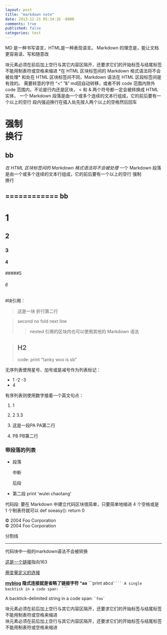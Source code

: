 ```yaml
---
layout: post
title: "markdown note"
date: 2013-12-21 05:34:26 -0800
comments: true
published: false
categories: test
---
```


MD 是一种书写语言，HTML是一种表现语言。
Markdown 的理念是，能让文档更容易读、写和随意改

<div>
块元素必须在前后加上空行与其它内容区隔开，还要求它们的开始标签与结尾标签不能用制表符或空格来缩进
*在 HTML 区块标签间的 Markdown 格式语法将不会被处理*
和处在 HTML 区块标签间不同，Markdown 语法在 HTML 区段标签间是有效的。
需要转意的字符 “<“ ”&“  md回自动转移，或者不转 code 范围内除外
code 范围内，不论是行内还是区块， < 和 & 两个符号都一定会被转换成 HTML 实体，
一个 Markdown 段落是由一个或多个连续的文本行组成，它的前后要有一个以上的空行
段内强迫换行在插入处先按入两个以上的空格然后回车

强制  
换行
============
bb
--------
</div>

*在 HTML 区块标签间的 Markdown 格式语法将不会被处理*
一个 Markdown 段落是由一个或多个连续的文本行组成，它的前后要有一个以上的空行
强制  
换行

============
bb
--------

# 1
## 2
### 3
#### 4
#####5
###### 6

#块引用：
>这是一块
折行第二行

>second  no fold
> next line
>> nested
>引用的区块内也可以使用其他的 Markdown 语法

>## H2
>code:
>     print "tanky woo is sb"

无序列表使用星号、加号或是减号作为列表标记：

- 1
-2
-3
- 4

有序列表则使用数字接着一个英文句点：
1. 1
2. 2
3.3

1.   这是一段PA
PA第二行
2. PB
PB第二行

### 带段落的列表
*   段落

    中断

    后段

*   第二段
        print 'wulei chaotang'

代码段: 要在 Markdown 中建立代码区块很简单，只要简单地缩进 4 个空格或是 1 个制表符就可以
    def soeasy():
        return 0

   <div class="footer">
       &copy; 2004 Foo Corporation
   </div>
       <div class="footer">
           &copy; 2004 Foo Corporation
       </div>


 分割线
 - - - 
代码块中一般的markdown语法不会被转换

[这是一个链接](http://www.163.com "title")指向163

[用变量定义的连接][myblog]

[myblog]: http://zhentuy.github.io/ "github博客地址"

**[myblog][] 隐式连接就是省略了链接字符**
\***aa**
```print abc``d````
A single backtick in a code span: `` ` ``

A backtick-delimited string in a code span: `` `foo` ``
<div>
块元素必须在前后加上空行与其它内容区隔开，还要求它们的开始标签与结尾标签不能用制表符或空格来缩进
</div>
<div>
块元素必须在前后加上空行与其它内容区隔开，还要求它们的开始标签与结尾标签不能用制表符或空格来缩进
</div>
